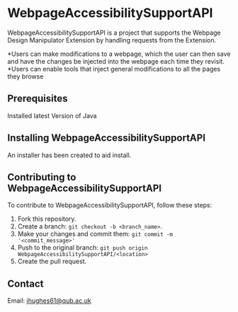 # WebpageAccessibilitySupportAPI

WebpageAccessibilitySupportAPI is a project that supports the Webpage Design Manipulator Extension by handling requests from the Extension.

*Users can make modifications to a webpage, which the user can then save and have the changes be injected into the webpage each time they revisit.
*Users can enable tools that inject general modifications to all the pages they browse 

## Prerequisites
Installed latest Version of Java

## Installing WebpageAccessibilitySupportAPI
An installer has been created to aid install.


## Contributing to WebpageAccessibilitySupportAPI
To contribute to WebpageAccessibilitySupportAPI, follow these steps:

1. Fork this repository.
2. Create a branch: `git checkout -b <branch_name>`.
3. Make your changes and commit them: `git commit -m '<commit_message>'`
4. Push to the original branch: `git push origin WebpageAccessibilitySupportAPI/<location>`
5. Create the pull request.

## Contact
Email: jhughes61@qub.ac.uk

